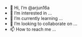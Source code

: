 - 👋 Hi, I’m @arjun16a
- 👀 I’m interested in ...
- 🌱 I’m currently learning ...
- 💞️ I’m looking to collaborate on ...
- 📫 How to reach me ...

<!---
arjun16a/arjun16a is a ✨ special ✨ repository because its `README.md` (this file) appears on your GitHub profile.
You can click the Preview link to take a look at your changes.
--->
